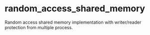 # random_access_shared_memory
Random access shared memory implementation with writer/reader protection from multiple process.
